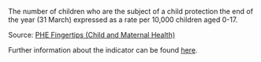 The number of children who are the subject of a child protection the end of the year (31 March) expressed as a rate per 10,000 children aged 0-17.

Source: [PHE Fingertips (Child and Maternal Health)](https://fingertips.phe.org.uk/profile/child-health-profiles)

Further information about the indicator can be found [here](https://fingertips.phe.org.uk/search/90886).


